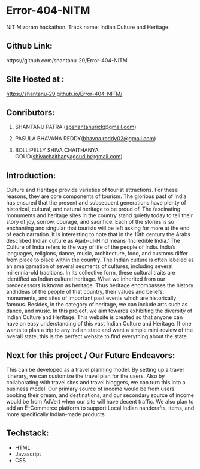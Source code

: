 # Error-404-NITM
NIT Mizoram hackathon. Track name: Indian Culture and Heritage.

<h2>Github Link:</h2>
 https://github.com/shantanu-29/Error-404-NITM

<h2>Site Hosted at :</h2>

https://shantanu-29.github.io/Error-404-NITM/

<h2>Conributors:</h2>

1. SHANTANU PATRA (spshantanurick@gmail.com)

2. PASULA BHAVANA REDDY(bhavna.reddy02@gmail.com)

3. BOLLIPELLY SHIVA CHAITHANYA GOUD(shivachaithanyagoud.b@gmail.com)


<h2>Introduction:</h2>

Culture and Heritage provide varieties of tourist attractions. For these reasons, they are core components of tourism. The glorious past of India has ensured that the present and subsequent generations have plenty of historical, cultural, and natural heritage to be proud of. The fascinating monuments and heritage sites in the country stand quietly today to tell their story of joy, sorrow, courage, and sacrifice. Each of the stories is so enchanting and singular that tourists will be left asking for more at the end of each narration. It is interesting to note that in the 10th century the Arabs described Indian culture as Ajaib-ul-Hind means ‘Incredible India.’
The Culture of India refers to the way of life of the people of India. India’s languages, religions, dance, music, architecture, food, and customs differ from place to place within the country. The Indian culture is often labeled as an amalgamation of several segments of cultures, including several millennia-old traditions. In its collective form, these cultural traits are identified as Indian cultural heritage. What we inherited from our predecessors is known as heritage. Thus heritage encompasses the history and ideas of the people of that country, their values and beliefs, monuments, and sites of important past events which are historically famous. Besides, in the category of heritage, we can include arts such as dance, and music.
In this project, we aim towards exhibiting the diversity of Indian Culture and Heritage. This website is created so that anyone can have an easy understanding of this vast Indian Culture and Heritage. If one wants to plan a trip to any Indian state and want a simple mini-review of the overall state, this is the perfect website to find everything about the state.
 
<h2>Next for this project / Our Future Endeavors:</h2>

This can be developed as a travel planning model. By setting up a travel itinerary, we can customize the travel plan for the users. Also by collaborating with travel sites and travel bloggers, we can turn this into a business model.
Our primary source of income would be from users booking their dream, and destinations, and our secondary source of income would be from AdVert when our site will have decent traffic.
We also plan to add an E-Commerce platform to support Local Indian handcrafts, items, and more specifically Indian-made products.

<h2>Techstack:</h2>

- HTML
- Javascript
- CSS


